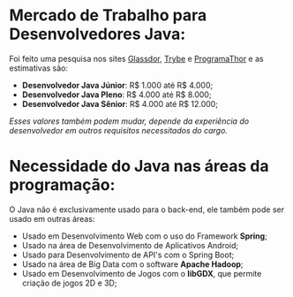 # Mercado de Trabalho para Desenvolvedores Java:

Foi feito uma pesquisa nos sites [Glassdor](https://www.glassdoor.com.br/Sal%C3%A1rios/desenvolvedor-java-sal%C3%A1rio-SRCH_KO0,18.htm), [Trybe](https://www.betrybe.com/guia-salarios-profissoes/desenvolvedor-java) e [ProgramaThor](https://programathor.com.br/salario-programador-java) e as estimativas são:

  - **Desenvolvedor Java Júnior**: R$ 1.000 até R$ 4.000;
  - **Desenvolvedor Java Pleno**: R$ 4.000 até R$ 8.000;
  - **Desenvolvedor Java Sênior**: R$ 4.000 até R$ 12.000;

  *Esses valores também podem mudar, depende da experiência do desenvolvedor em outros requisitos necessitados do cargo.*
  
# Necessidade do Java nas áreas da programação:

O Java não é exclusivamente usado para o back-end, ele também pode ser usado em outras áreas:

  - Usado em Desenvolvimento Web com o uso do Framework **Spring**;
  - Usado na área de Desenvolvimento de Aplicativos Android;
  - Usado para Desenvolvimento de API's com o Spring Boot;
  - Usado na área de Big Data com o software **Apache Hadoop**;
  - Usado em Desenvolvimento de Jogos com o **libGDX**, que permite criação de jogos 2D e 3D;
